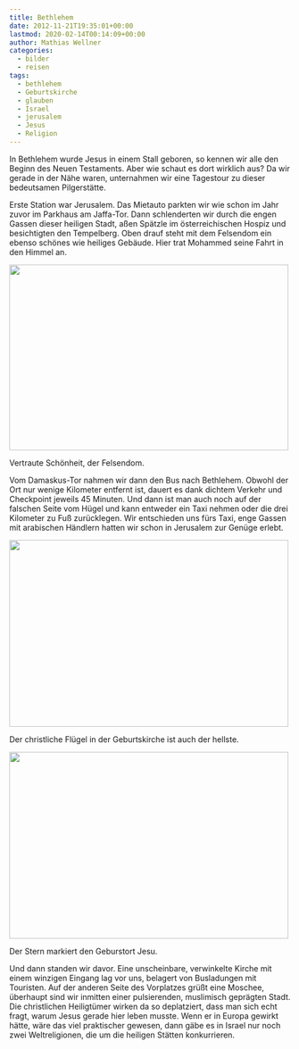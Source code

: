 ```yaml
---
title: Bethlehem
date: 2012-11-21T19:35:01+00:00
lastmod: 2020-02-14T00:14:09+00:00
author: Mathias Wellner
categories:
  - bilder
  - reisen
tags:
  - bethlehem
  - Geburtskirche
  - glauben
  - Israel
  - jerusalem
  - Jesus
  - Religion
---
```

In Bethlehem wurde Jesus in einem Stall geboren, so kennen wir alle den Beginn des Neuen Testaments. Aber wie schaut es dort wirklich aus? Da wir gerade in der Nähe waren, unternahmen wir eine Tagestour zu dieser bedeutsamen Pilgerstätte.

Erste Station war Jerusalem. Das Mietauto parkten wir wie schon im Jahr zuvor im Parkhaus am Jaffa-Tor. Dann schlenderten wir durch die engen Gassen dieser heiligen Stadt, aßen Spätzle im österreichischen Hospiz und besichtigten den Tempelberg. Oben drauf steht mit dem Felsendom ein ebenso schönes wie heiliges Gebäude. Hier trat Mohammed seine Fahrt in den Himmel an. 

<div style="width: 510px" class="wp-caption aligncenter">
  <img src="https://lh6.googleusercontent.com/-3hR7Mlf155s/ULHiRY0rd6I/AAAAAAAAAxE/qnvk1tU5zaY/s800/MW_20121121_3266.jpg" height="333" width="500" />
  
  <p class="wp-caption-text">
    Vertraute Schönheit, der Felsendom.<br />
  </p>
</div>

Vom Damaskus-Tor nahmen wir dann den Bus nach Bethlehem. Obwohl der Ort nur wenige Kilometer entfernt ist, dauert es dank dichtem Verkehr und Checkpoint jeweils 45 Minuten. Und dann ist man auch noch auf der falschen Seite vom Hügel und kann entweder ein Taxi nehmen oder die drei Kilometer zu Fuß zurücklegen. Wir entschieden uns fürs Taxi, enge Gassen mit arabischen Händlern hatten wir schon in Jerusalem zur Genüge erlebt. 

<div style="width: 510px" class="wp-caption aligncenter">
  <img src="https://lh5.googleusercontent.com/-ixVsBmJ7QgA/ULHiVUYynEI/AAAAAAAAAyM/wZz_Tcw1YZw/s800/MW_20121121_3289.jpg" height="335" width="500" />
  
  <p class="wp-caption-text">
    Der christliche Flügel in der Geburtskirche ist auch der hellste.<br />
  </p>
</div>

<div style="width: 510px" class="wp-caption aligncenter">
  <img src="https://lh3.googleusercontent.com/-CCBZW1vahYk/ULHiTjJ3jgI/AAAAAAAAAx4/lP9z98wbcmY/s800/MW_20121121_3281.jpg" height="335" width="500" />
  
  <p class="wp-caption-text">
    Der Stern markiert den Geburstort Jesu.<br />
  </p>
</div>

Und dann standen wir davor. Eine unscheinbare, verwinkelte Kirche mit einem winzigen Eingang lag vor uns, belagert von Busladungen mit Touristen. Auf der anderen Seite des Vorplatzes grüßt eine Moschee, überhaupt sind wir inmitten einer pulsierenden, muslimisch geprägten Stadt. Die christlichen Heiligtümer wirken da so deplatziert, dass man sich echt fragt, warum Jesus gerade hier leben musste. Wenn er in Europa gewirkt hätte, wäre das viel praktischer gewesen, dann gäbe es in Israel nur noch zwei Weltreligionen, die um die heiligen Stätten konkurrieren.